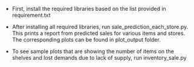 - First, install the required libraries based on the list provided in requirement.txt
 
- After installing all required libraries, run sale_prediction_each_store.py. This prints a report from predicted sales for various items and stores. The corresponding plots can be found in plot_output folder. 
 
- To see  sample plots that are showing the number of items on the shelves and lost demands due to lack of supply, run inventory_sale.py 
 

